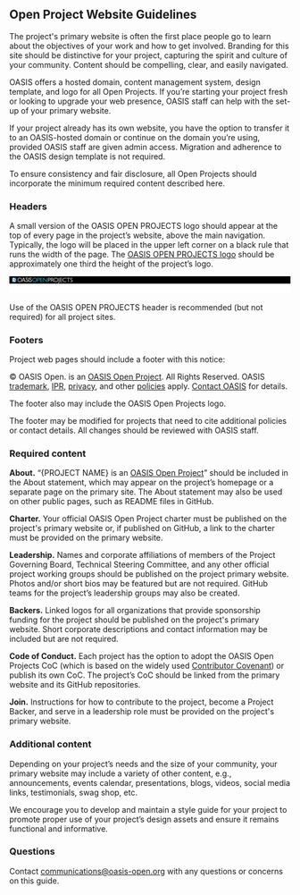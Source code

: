 ## Open Project Website Guidelines

The project's primary website is often the first place people go to learn about the objectives of your work and how to get involved. Branding for this site should be distinctive for your project, capturing the spirit and culture of your community. Content should be compelling, clear, and easily navigated.

OASIS offers a hosted domain, content management system, design template, and logo for all Open Projects. If you’re starting your project fresh or looking to upgrade your web presence, OASIS staff can help with the set-up of your primary website.

If your project already has its own website, you have the option to transfer it to an OASIS-hosted domain or continue on the domain you’re using, provided OASIS staff are given admin access. Migration and adherence to the OASIS design template is not required.

To ensure consistency and fair disclosure, all Open Projects should incorporate the minimum required content described here.

### Headers

A small version of the OASIS OPEN PROJECTS logo should appear at the top of every page in the project’s website, above the main navigation. Typically, the logo will be placed in the upper left corner on a black rule that runs the width of the page. The [OASIS OPEN PROJECTS logo](../img/open-projects-logos) should be approximately one third the height of the project’s logo.

![OASIS Open Projects Logo](../img/open-project-logos/open-projects-logo-black-website-header.jpg)

Use of the OASIS OPEN PROJECTS header is recommended (but not required) for all project sites.

### Footers

Project web pages should include a footer with this notice:

​© <YEAR> OASIS Open.
<PROJECT NAME> is an [OASIS Open Project](https://oasis-open-projects.org/). All Rights Reserved. OASIS [trademark](https://www.oasis-open.org/policies-guidelines/trademark), [IPR](https://www.oasis-open.org/policies-guidelines/ipr), [privacy](https://www.oasis-open.org/policies-guidelines/privacy), and other [policies](https://www.oasis-open.org/policies-guidelines) apply. [Contact OASIS](mailto:communications@oasis-open.org) for details.

The footer also may include the OASIS Open Projects logo. 

The footer may be modified for projects that need to cite additional policies or contact details. All changes should be reviewed with OASIS staff.

### Required content

**About.** “{PROJECT NAME} is an [OASIS Open Project](https://oasis-open-projects.org/)” should be included in the About statement, which may appear on the project’s homepage or a separate page on the primary site. The About statement may also be used on other public pages, such as README files in GitHub.
  
**Charter.** Your official OASIS Open Project charter must be published on the project's primary website or, if published on GitHub, a link to the charter must be provided on the primary website.

**Leadership.** Names and corporate affiliations of members of the Project Governing Board, Technical Steering Committee, and any other official project working groups should be published on the project primary website. Photos and/or short bios may be featured but are not required. GitHub teams for the project’s leadership groups may also be created.

**Backers.** Linked logos for all organizations that provide sponsorship funding for the project should be published on the project's primary website. Short corporate descriptions and contact information may be included but are not required. 

**Code of Conduct.** Each project has the option to adopt the OASIS Open Projects CoC (which is based on the widely used [Contributor Covenant](http://contributor-covenant.org/)) or publish its own CoC. The project’s CoC should be linked from the primary website and its GitHub repositories.

**Join.** Instructions for how to contribute to the project, become a Project Backer, and serve in a leadership role must be provided on the project's primary website.

### Additional content

Depending on your project’s needs and the size of your community, your primary website may include a variety of other content, e.g., announcements, events calendar, presentations, blogs, videos, social media links, testimonials, swag shop, etc.

We encourage you to develop and maintain a style guide for your project to promote proper use of your project’s design assets and ensure it remains functional and informative.

### Questions

Contact communications@oasis-open.org with any questions or concerns on this guide.


